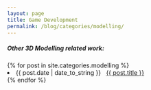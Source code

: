 ```yaml
---
layout: page
title: Game Development
permalink: /blog/categories/modelling/
---
```


<h5> Other 3D Modelling related work: </h5>

<div class="card">
	{% for post in site.categories.modelling %}
		<li class="category-posts"><span>{{ post.date | date_to_string }}</span> &nbsp; <a href="{{ post.url }}">{{ post.title }}</a></li>
	{% endfor %}
</div>

